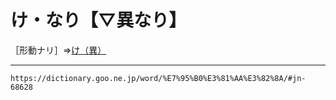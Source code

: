 # け・なり【▽異なり】

［形動ナリ］⇒[け（異）](け（異）)

---
`https://dictionary.goo.ne.jp/word/%E7%95%B0%E3%81%AA%E3%82%8A/#jn-68628`